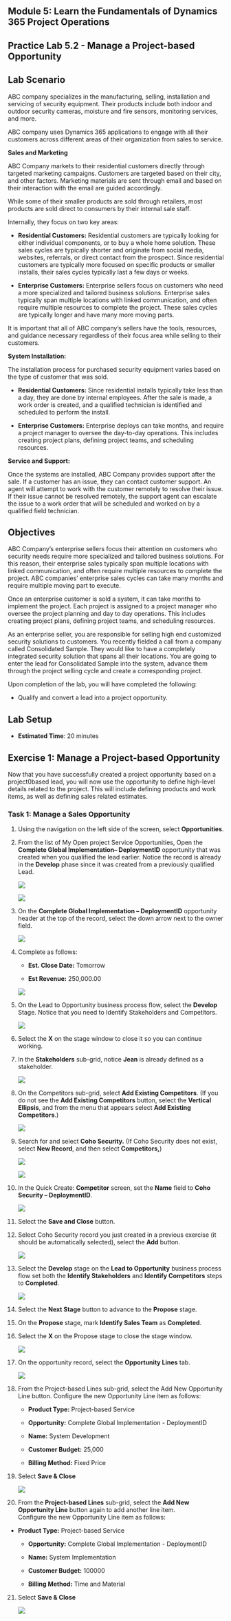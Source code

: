 ## Module 5: Learn the Fundamentals of Dynamics 365 Project Operations

## Practice Lab 5.2 - Manage a Project-based Opportunity

## Lab Scenario

ABC company specializes in the manufacturing, selling, installation and servicing of security equipment. Their products include both indoor and outdoor security cameras, moisture and fire sensors, monitoring services, and more. 

ABC company uses Dynamics 365 applications to engage with all their customers across different areas of their organization from sales to service. 

**Sales and Marketing**

ABC Company markets to their residential customers directly through targeted marketing campaigns. Customers are targeted based on their city, and other factors. Marketing materials are sent through email and based on their interaction with the email are guided accordingly. 

While some of their smaller products are sold through retailers, most products are sold direct to consumers by their internal sale staff.

Internally, they focus on two key areas: 

- **Residential Customers:** Residential customers are typically looking for either individual components, or to buy a whole home solution. These sales cycles are typically shorter and originate from social media, websites, referrals, or direct contact from the prospect. Since residential customers are typically more focused on specific products or smaller installs, their sales cycles typically last a few days or weeks. 

- **Enterprise Customers:** Enterprise sellers focus on customers who need a more specialized and tailored business solutions. Enterprise sales typically span multiple locations with linked communication, and often require multiple resources to complete the project. These sales cycles are typically longer and have many more moving parts. 

It is important that all of ABC company’s sellers have the tools, resources, and guidance necessary regardless of their focus area while selling to their customers.  

**System Installation:**

The installation process for purchased security equipment varies based on the type of customer that was sold. 

- **Residential Customers:** Since residential installs typically take less than a day, they are done by internal employees. After the sale is made, a work order is created, and a qualified technician is identified and scheduled to perform the install. 

- **Enterprise Customers:** Enterprise deploys can take months, and require a project manager to oversee the day-to-day operations. This includes creating project plans, defining project teams, and scheduling resources. 

**Service and Support:**

Once the systems are installed, ABC Company provides support after the sale. If a customer has an issue, they can contact customer support. An agent will attempt to work with the customer remotely to resolve their issue. If their issue cannot be resolved remotely, the support agent can escalate the issue to a work order that will be scheduled and worked on by a qualified field technician. 
## Objectives

ABC Company’s enterprise sellers focus their attention on customers who security needs require more specialized and tailored business solutions. For this reason, their enterprise sales typically span multiple locations with linked communication, and often require multiple resources to complete the project. ABC companies’ enterprise sales cycles can take many months and require multiple moving part to execute. 

Once an enterprise customer is sold a system, it can take months to implement the project. Each project is assigned to a project manager who oversee the project planning and day to day operations. This includes creating project plans, defining project teams, and scheduling resources. 

As an enterprise seller, you are responsible for selling high end customized security solutions to customers. You recently fielded a call from a company called Consolidated Sample. They would like to have a completely integrated security solution that spans all their locations. You are going to enter the lead for Consolidated Sample into the system, advance them through the project selling cycle and create a corresponding project. 

Upon completion of the lab, you will have completed the following:

- Qualify and convert a lead into a project opportunity.

## Lab Setup

  - **Estimated Time**: 20 minutes
  
## Exercise 1: Manage a Project-based Opportunity 

Now that you have successfully created a project opportunity based on a project0based lead, you will now use the opportunity to define high-level details related to the project. This will include defining products and work items, as well as defining sales related estimates. 

### Task 1: Manage a Sales Opportunity 

1. Using the navigation on the left side of the screen, select **Opportunities**. 

2. From the list of My Open project Service Opportunities, Open the **Complete Global Implementation– DeploymentID** opportunity that was created when you qualified the lead earlier. Notice the record is already in the **Develop** phase since it was created from a previously qualified Lead.

    ![](../images/module5/lab2/1.png)
    
    ![](../images/module5/lab2/2.png)

3. On the **Complete Global Implementation – DeploymentID** opportunity header at the top of the record, select the down arrow next to the owner field. 

    ![](../images/module5/lab2/3.png)

4. Complete as follows:

	- **Est. Close Date:** Tomorrow

	- **Est Revenue:** 250,000.00

    ![](../images/module5/lab2/4.png)

5. On the Lead to Opportunity business process flow, select the **Develop** Stage. Notice that you need to Identify Stakeholders and Competitors.

    ![](../images/module5/lab2/5.png)

6. Select the **X** on the stage window to close it so you can continue working. 

7. In the **Stakeholders** sub-grid, notice **Jean** is already defined as a stakeholder. 

    ![](../images/module5/lab2/6.png)

8. On the Competitors sub-grid, select **Add Existing Competitors**. (If you do not see the **Add Existing Competitors** button, select the **Vertical Ellipsis**, and from the menu that appears select **Add Existing Competitors**.) 
    
    ![](../images/module5/lab2/8.png)

9. Search for and select **Coho Security.** (If Coho Security does not exist, select **New Record**, and then select **Competitors,**) 

    ![](../images/module5/lab2/8-1.png)
    
    ![](../images/module5/lab2/8-2.png)

10. In the Quick Create: **Competitor** screen, set the **Name** field to **Coho Security – DeploymentID**.

    ![](../images/module5/lab2/8-3.png)

11. Select the **Save and Close** button.

12. Select Coho Security record you just created in a previous exercise (it should be automatically selected), select the **Add** button. 

    ![](../images/module5/lab2/8-4.png)

13. Select the **Develop** stage on the **Lead to Opportunity** business process flow set both the **Identify Stakeholders** and **Identify Competitors** steps to **Completed**. 

    ![](../images/module5/lab2/9.png)

14. Select the **Next Stage** button to advance to the **Propose** stage.

15. On the **Propose** stage, mark **Identify Sales Team** as **Completed**.

16. Select the **X** on the Propose stage to close the stage window. 

    ![](../images/module5/lab2/10.png)

17. On the opportunity record, select the **Opportunity Lines** tab.

    ![](../images/module5/lab2/11.png)

18. From the Project-based Lines sub-grid, select the Add New Opportunity Line button. Configure the new Opportunity Line item as follows:

	- **Product Type:** Project-based Service

	- **Opportunity:** Complete Global Implementation - DeploymentID

	- **Name:** System Development

	- **Customer Budget:** 25,000

	- **Billing Method:** Fixed Price

19. Select **Save &amp; Close**

    ![](../images/module5/lab2/12.png)

20. From the **Project-based Lines** sub-grid, select the **Add New Opportunity Line** button again to add another line item.   
‎Configure the new Opportunity Line item as follows:

- **Product Type:** Project-based Service

	- **Opportunity:** Complete Global Implementation - DeploymentID

	- **Name:** System Implementation 

	- **Customer Budget:** 100000 

	- **Billing Method:** Time and Material

21. Select **Save &amp; Close**

    ![](../images/module5/lab2/13.png)
